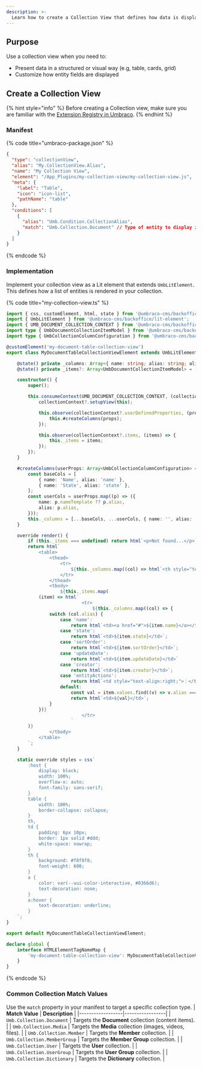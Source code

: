 ```yaml
---
description: >-
  Learn how to create a Collection View that defines how data is displayed within a collection in Umbraco.
---
```


## Purpose
Use a collection view when you need to:
- Present data in a structured or visual way (e.g, table, cards, grid)
- Customize how entity fields are displayed

## Create a Collection View

{% hint style="info" %}
Before creating a Collection view, make sure you are familiar with the [Extension Registry in Umbraco](../../../../customizing/extending-overview/extension-registry/register-extensions.md).
{% endhint %}

### Manifest
{% code title="umbraco-package.json" %}
```json
{
  "type": "collectionView",
  "alias": "My.CollectionView.Alias",
  "name": "My Collection View",
  "element": "/App_Plugins/my-collection-view/my-collection-view.js",
  "meta": {
    "label": "Table",
    "icon": "icon-list",
    "pathName": "table"
  },
  "conditions": [
    {
      "alias": "Umb.Condition.CollectionAlias",
      "match": "Umb.Collection.Document" // Type of entity to display in this collection view
    }
  ]
}
```
{% endcode %}

### Implementation

Implement your collection view as a Lit element that extends `UmbLitElement`.
This defines how a list of entities is rendered in your collection.

{% code title="my-collection-view.ts" %}
```typescript
import { css, customElement, html, state } from '@umbraco-cms/backoffice/external/lit';
import { UmbLitElement } from '@umbraco-cms/backoffice/lit-element';
import { UMB_DOCUMENT_COLLECTION_CONTEXT } from '@umbraco-cms/backoffice/document';
import type { UmbDocumentCollectionItemModel } from '@umbraco-cms/backoffice/document';
import type { UmbCollectionColumnConfiguration } from '@umbraco-cms/backoffice/collection';

@customElement('my-document-table-collection-view')
export class MyDocumentTableCollectionViewElement extends UmbLitElement {

	@state() private _columns: Array<{ name: string; alias: string; align?: string }> = [];
	@state() private _items?: Array<UmbDocumentCollectionItemModel> = [];

	constructor() {
		super();

		this.consumeContext(UMB_DOCUMENT_COLLECTION_CONTEXT, (collectionContext) => {
			collectionContext?.setupView(this);

			this.observe(collectionContext?.userDefinedProperties, (props) => {
				this.#createColumns(props);
			});

			this.observe(collectionContext?.items, (items) => {
				this._items = items;
			});
		});
	}

	#createColumns(userProps: Array<UmbCollectionColumnConfiguration> = []) {
		const baseCols = [
			{ name: 'Name', alias: 'name' },
			{ name: 'State', alias: 'state' },
		];
		const userCols = userProps.map((p) => ({
			name: p.nameTemplate ?? p.alias,
			alias: p.alias,
		}));
		this._columns = [...baseCols, ...userCols, { name: '', alias: 'entityActions', align: 'right' }];
	}

	override render() {
        if (this._items === undefined) return html`<p>Not found...</p>`;
		return html`
			<table>
				<thead>
					<tr>
						${this._columns.map((col) => html`<th style="text-align:${col.align ?? 'left'}">${col.name}</th>`)}
					</tr>
				</thead>
				<tbody>
					${this._items.map(
			(item) => html`
							<tr>
								${this._columns.map((col) => {
				switch (col.alias) {
					case 'name':
						return html`<td><a href="#">${item.name}</a></td>`;
					case 'state':
						return html`<td>${item.state}</td>`;
					case 'sortOrder':
						return html`<td>${item.sortOrder}</td>`;
					case 'updateDate':
						return html`<td>${item.updateDate}</td>`
					case 'creator':
						return html`<td>${item.creator}</td>`;
					case 'entityActions':
						return html`<td style="text-align:right;">⋮</td>`;
					default:
						const val = item.values.find((v) => v.alias === col.alias)?.value ?? '';
						return html`<td>${val}</td>`;
				}
			})}
							</tr>
						`
		)}
				</tbody>
			</table>
		`;
	}

	static override styles = css`
		:host {
			display: block;
			width: 100%;
			overflow-x: auto;
			font-family: sans-serif;
		}
		table {
			width: 100%;
			border-collapse: collapse;
		}
		th,
		td {
			padding: 6px 10px;
			border: 1px solid #ddd;
			white-space: nowrap;
		}
		th {
			background: #f8f8f8;
			font-weight: 600;
		}
		a {
			color: var(--uui-color-interactive, #0366d6);
			text-decoration: none;
		}
		a:hover {
			text-decoration: underline;
		}
	`;
}

export default MyDocumentTableCollectionViewElement;

declare global {
	interface HTMLElementTagNameMap {
		'my-document-table-collection-view': MyDocumentTableCollectionViewElement;
	}
}
```
{% endcode %}

### Common Collection Match Values

Use the `match` property in your manifest to target a specific collection type.
| **Match Value** | **Description** |
|------------------|-----------------|
| `Umb.Collection.Document` | Targets the **Document** collection (content items). |
| `Umb.Collection.Media` | Targets the **Media** collection (images, videos, files). |
| `Umb.Collection.Member` | Targets the **Member** collection. |
| `Umb.Collection.MemberGroup` | Targets the **Member Group** collection. |
| `Umb.Collection.User` | Targets the **User** collection. |
| `Umb.Collection.UserGroup` | Targets the **User Group** collection. |
| `Umb.Collection.Dictionary` | Targets the **Dictionary** collection. |

